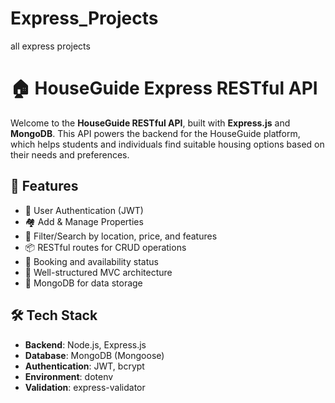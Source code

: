 # Express_Projects
all express projects
# 🏠 HouseGuide Express RESTful API

Welcome to the **HouseGuide RESTful API**, built with **Express.js** and **MongoDB**. This API powers the backend for the HouseGuide platform, which helps students and individuals find suitable housing options based on their needs and preferences.

## 🚀 Features

- 🔐 User Authentication (JWT)
- 🏘️ Add & Manage Properties
- 📍 Filter/Search by location, price, and features
- 📦 RESTful routes for CRUD operations
- 🧾 Booking and availability status
- 📄 Well-structured MVC architecture
- 📂 MongoDB for data storage

## 🛠️ Tech Stack

- **Backend**: Node.js, Express.js
- **Database**: MongoDB (Mongoose)
- **Authentication**: JWT, bcrypt
- **Environment**: dotenv
- **Validation**: express-validator
